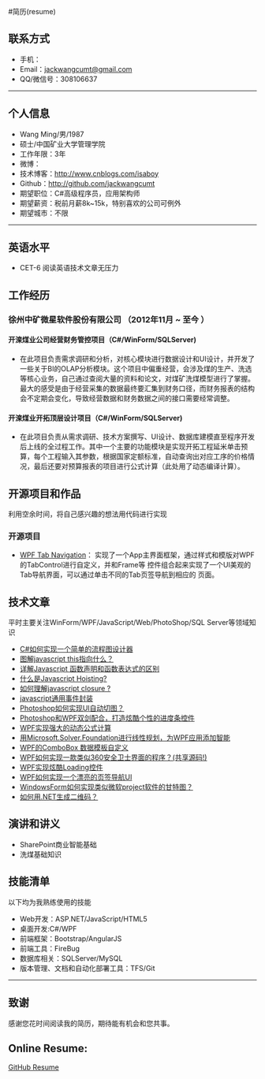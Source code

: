 #简历(resume)
## 联系方式
- 手机：
- Email：jackwangcumt@gmail.com
- QQ/微信号：308106637
---

## 个人信息

 - Wang Ming/男/1987
 - 硕士/中国矿业大学管理学院
 - 工作年限：3年
 - 微博：
 - 技术博客：http://www.cnblogs.com/isaboy
 - Github：http://github.com/jackwangcumt
 - 期望职位：C#高级程序员，应用架构师
 - 期望薪资：税前月薪8k~15k，特别喜欢的公司可例外
 - 期望城市：不限

---
## 英语水平
 - CET-6 阅读英语技术文章无压力

## 工作经历

### 徐州中矿微星软件股份有限公司 （2012年11月 ~ 至今 ）

#### 开滦煤业公司经营财务管控项目（C#/WinForm/SQLServer) 
  -  在此项目负责需求调研和分析，对核心模块进行数据设计和UI设计，并开发了一些关于BI的OLAP分析模块。这个项目中偏重经营，会涉及煤的生产、洗选等核心业务，自己通过查阅大量的资料和论文，对煤矿洗煤模型进行了掌握。最大的感受是由于经营采集的数据最终要汇集到财务口径，而财务报表的结构会不定期会变化，导致经营数据和财务数据之间的接口需要经常调整。


#### 开滦煤业开拓顶层设计项目（C#/WinForm/SQLServer) 
  - 在此项目负责从需求调研、技术方案撰写、UI设计、数据库建模直至程序开发后上线的全过程工作。其中一个主要的功能模块是实现开拓工程延米单击预算，每个工程输入其参数，根据国家定额标准，自动查询出对应工序的价格情况，最后还要对预算报表的项目进行公式计算（此处用了动态编译计算）。

## 开源项目和作品
利用空余时间，将自己感兴趣的想法用代码进行实现

### 开源项目
 - [WPF Tab Navigation](https://github.com/JackWangCUMT/WPFTabNavigation)：
实现了一个App主界面框架，通过样式和模版对WPF的TabControl进行自定义，并和Frame等
控件组合起来实现了一个UI美观的Tab导航界面，可以通过单击不同的Tab页签导航到相应的
页面。

## 技术文章
平时主要关注WinForm/WPF/JavaScript/Web/PhotoShop/SQL Server等领域知识
- [C#如何实现一个简单的流程图设计器](http://www.cnblogs.com/isaboy/p/wokflow_designer.html)
- [图解javascript this指向什么？](http://www.cnblogs.com/isaboy/p/javascript_this.html) 
- [详解Javascript 函数声明和函数表达式的区别](http://www.cnblogs.com/isaboy/p/javascript_function.html) 
- [什么是Javascript Hoisting?](http://www.cnblogs.com/isaboy/p/javascript_hoisting.html)
- [如何理解javascript closure ?](http://www.cnblogs.com/isaboy/p/javascript_closure.html) 
- [javascript通用事件封装](http://www.cnblogs.com/isaboy/p/eventJavascript.html) 
- [Photoshop如何实现UI自动切图？](http://www.cnblogs.com/isaboy/p/photoshop.html) 
- [Photoshop和WPF双剑配合，打造炫酷个性的进度条控件](http://www.cnblogs.com/isaboy/p/customprogress.html) 
- [WPF实现强大的动态公式计算](http://www.cnblogs.com/isaboy/p/dynamicCalc.html) 
- [用Microsoft.Solver.Foundation进行线性规划，为WPF应用添加智能](http://www.cnblogs.com/isaboy/p/linearprogram.html)
- [WPF的ComboBox 数据模板自定义](http://www.cnblogs.com/isaboy/p/cusComboBox.html)
- [WPF如何实现一款类似360安全卫士界面的程序？(共享源码!)](http://www.cnblogs.com/isaboy/p/like360ui.html) 
- [WPF实现炫酷Loading控件](http://www.cnblogs.com/isaboy/p/loading.html) 
- [WPF如何实现一个漂亮的页签导航UI](http://www.cnblogs.com/isaboy/p/WPF_Tab.html) 
- [WindowsForm如何实现类似微软project软件的甘特图？](http://www.cnblogs.com/isaboy/p/gantt.html) 
- [如何用.NET生成二维码？](http://www.cnblogs.com/isaboy/p/qrcode.html) 

## 演讲和讲义

  - SharePoint商业智能基础
  - 洗煤基础知识

## 技能清单

以下均为我熟练使用的技能

- Web开发：ASP.NET/JavaScript/HTML5
- 桌面开发:C#/WPF
- 前端框架：Bootstrap/AngularJS
- 前端工具：FireBug
- 数据库相关：SQLServer/MySQL
- 版本管理、文档和自动化部署工具：TFS/Git

---

## 致谢
感谢您花时间阅读我的简历，期待能有机会和您共事。
## Online Resume:
[GitHub Resume](http://jackwangcumt.github.io/resume)
